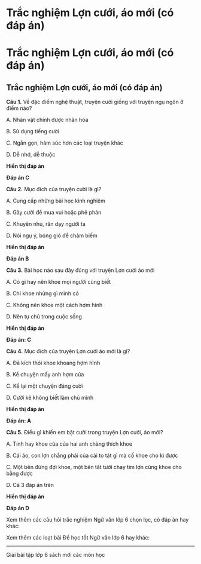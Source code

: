 # Trắc nghiệm Lợn cưới, áo mới (có đáp án)

# Trắc nghiệm Lợn cưới, áo mới (có đáp án)

## Trắc nghiệm Lợn cưới, áo mới (có đáp án)

**Câu 1.** Về đặc điểm nghệ thuật, truyện cười giống với truyện ngụ ngôn ở điểm nào?

A. Nhân vật chính được nhân hóa

B. Sử dụng tiếng cười

C. Ngắn gọn, hàm súc hơn các loại truyện khác

D. Dễ nhớ, dễ thuộc 

**Hiển thị đáp án**

**Đáp án C**

**Câu 2.** Mục đích của truyện cười là gì?

A. Cung cấp những bài học kinh nghiệm

B. Gây cười để mua vui hoặc phê phán

C. Khuyên nhủ, răn dạy người ta

D. Nói ngụ ý, bóng gió để châm biếm

**Hiển thị đáp án**

**Đáp án B**

**Câu 3.** Bài học nào sau đây đúng với truyện Lợn cưới áo mới

A. Có gì hay nên khoe mọi người cùng biết

B. Chỉ khoe những gì mình có

C. Không nên khoe một cách hợm hĩnh

D. Nên tự chủ trong cuộc sống

**Hiển thị đáp án**

**Đáp án: C**

**Câu 4.** Mục đích của truyện Lợn cưới áo mới là gì?

A. Đả kích thói khoe khoang hợm hĩnh

B. Kể chuyện mấy anh hợm của

C. Kể lại một chuyện đáng cười

D. Cười kẻ không biết làm chủ mình

**Hiển thị đáp án**

**Đáp án: A**

**Câu 5.** Điều gì khiến em bật cười trong truyện Lợn cưới, áo mới?

A. Tính hay khoe của của hai anh chàng thích khoe

B. Cái áo, con lợn chẳng phải của cải to tát gì mà cố khoe cho kì được

C. Một bên đứng đợi khoe, một bên tất tưởi chạy tìm lợn cũng khoe cho bằng được

D. Cả 3 đáp án trên

**Hiển thị đáp án**

**Đáp án D**

Xem thêm các câu hỏi trắc nghiệm Ngữ văn lớp 6 chọn lọc, có đáp án hay khác:

Xem thêm các loạt bài Để học tốt Ngữ văn lớp 6 hay khác:

* * *

Giải bài tập lớp 6 sách mới các môn học
